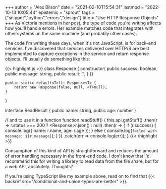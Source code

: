 +++
author = "Alex Bilson"
date = "2021-02-10T15:54:31"
lastmod = "2022-10-13 10:05:44"
epistemic = "sprout"
tags = ["snippet","python","errors","design"]
title = "Use HTTP Response Objects"
+++
As Victoria mentions in her [post](https://victoria.dev/blog/do-i-raise-or-return-errors-in-python/), the type of code you're writing affects how you'll handle errors. Her example matches code that integrates with other systems on the same machine (and probably other cases).

The code I'm writing these days, when it's not JavaScript, is for back-end services. I've discovered that services delivered over HTTP/S are best implemented to capture exceptions in the service and return response objects. I'll usually do something like this:

{{< highlight js >}}
class Response<T> {
	constructor(
		public success: boolean,
		public message: string,
		public result: T,
	) {}

	public static default<T>(): Response<T> {
		return new Response(false, null, <T>null);
	}
}

interface ReadResult {
	public name: string,
	public age: number
}

// and to use it in a function
function readStuff() {
	this.api.getStuff()
		.then(r => r.status === 200 ? <Response<ReadResult>>r.json() : null)
		.then(r => {
			if (r.success) {
				console.log({ name: r.name, age: r.age });
			} else {
				console.log(`failed with message: ${r.message}`);
			}
		})
		.catch(err => console.log(err));
}
{{< /highlight >}}

Consumption of this kind of API is straightforward and reduces the amount of error handling necessary in the front-end code. I don't know that I'd recommend this for writing a library to read data from the file share, but for a web API, absolutely. Thoughts?

If you're using TypeScript like my example above, read on to find that {{< backref src="/conditional-and-union-types-are-better" >}}.
